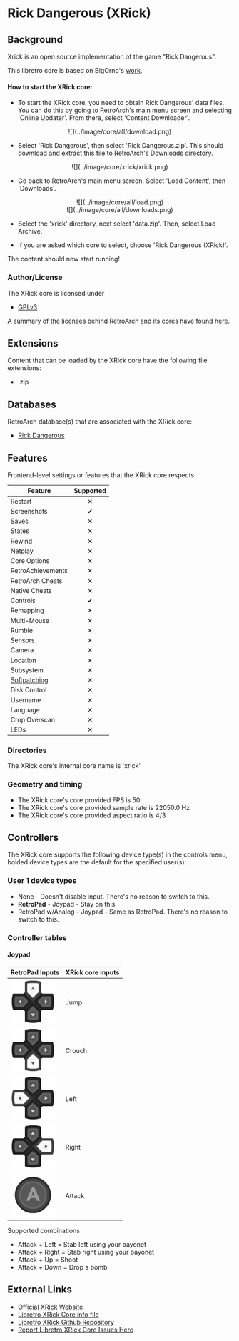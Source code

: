 # Rick Dangerous (XRick)

## Background

Xrick is an open source implementation of the game "Rick Dangerous".

This libretro core is based on BigOrno's [work](http://www.bigorno.net/xrick/).

#### How to start the XRick core:

- To start the XRick core, you need to obtain Rick Dangerous' data files. You can do this by going to RetroArch's main menu screen and selecting 'Online Updater'. From there, select 'Content Downloader'.

<center> ![](../image/core/all/download.png) </center>

- Select 'Rick Dangerous', then select 'Rick Dangerous.zip'. This should download and extract this file to RetroArch's Downloads directory.

<center> ![](../image/core/xrick/xrick.png) </center>

- Go back to RetroArch's main menu screen. Select 'Load Content', then 'Downloads'.

<center> ![](../image/core/all/load.png) </center>

<center> ![](../image/core/all/downloads.png) </center>

- Select the 'xrick' directory, next select 'data.zip'. Then, select Load Archive.

- If you are asked which core to select, choose 'Rick Dangerous (XRick)'.

The content should now start running!

### Author/License

The XRick core is licensed under

- [GPLv3](https://github.com/libretro/xrick-libretro/blob/master/README)

A summary of the licenses behind RetroArch and its cores have found [here](../development/licenses.md).

## Extensions

Content that can be loaded by the XRick core have the following file extensions:

- .zip

## Databases

RetroArch database(s) that are associated with the XRick core:

- [Rick Dangerous](https://github.com/libretro/libretro-database/blob/master/rdb/Rick%20Dangerous.rdb)

## Features

Frontend-level settings or features that the XRick core respects.

| Feature           | Supported |
|-------------------|:---------:|
| Restart           | ✕         |
| Screenshots       | ✔         |
| Saves             | ✕         |
| States            | ✕         |
| Rewind            | ✕         |
| Netplay           | ✕         |
| Core Options      | ✕         |
| RetroAchievements | ✕         |
| RetroArch Cheats  | ✕         |
| Native Cheats     | ✕         |
| Controls          | ✔         |
| Remapping         | ✕         |
| Multi-Mouse       | ✕         |
| Rumble            | ✕         |
| Sensors           | ✕         |
| Camera            | ✕         |
| Location          | ✕         |
| Subsystem         | ✕         |
| [Softpatching](../guides/softpatching.md) | ✕         |
| Disk Control      | ✕         |
| Username          | ✕         |
| Language          | ✕         |
| Crop Overscan     | ✕         |
| LEDs              | ✕         |

### Directories

The XRick core's internal core name is 'xrick'

### Geometry and timing

- The XRick core's core provided FPS is 50
- The XRick core's core provided sample rate is 22050.0 Hz
- The XRick core's core provided aspect ratio is 4/3

## Controllers

The XRick core supports the following device type(s) in the controls menu, bolded device types are the default for the specified user(s):

### User 1 device types

- None - Doesn't disable input. There's no reason to switch to this.
- **RetroPad** - Joypad - Stay on this.
- RetroPad w/Analog - Joypad - Same as RetroPad. There's no reason to switch to this.

### Controller tables

#### Joypad

| RetroPad Inputs                                | XRick core inputs |
|------------------------------------------------|-------------------|
| ![](../image/retropad/retro_dpad_up.png)       | Jump              |
| ![](../image/retropad/retro_dpad_down.png)     | Crouch            |
| ![](../image/retropad/retro_dpad_left.png)     | Left              |
| ![](../image/retropad/retro_dpad_right.png)    | Right             |
| ![](../image/retropad/retro_a.png)             | Attack            |

Supported combinations

- Attack + Left = Stab left using your bayonet
- Attack + Right = Stab right using your bayonet
- Attack + Up = Shoot
- Attack + Down = Drop a bomb

## External Links

- [Official XRick Website](http://www.bigorno.net/xrick/)
- [Libretro XRick Core info file](https://github.com/libretro/libretro-super/blob/master/dist/info/xrick_libretro.info)
- [Libretro XRick Github Repository](https://github.com/libretro/xrick-libretro)
- [Report Libretro XRick Core Issues Here](https://github.com/libretro/libretro-meta/issues)